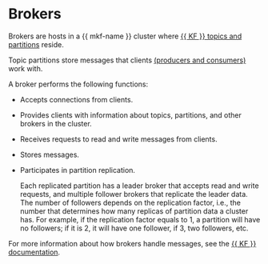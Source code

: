 # Brokers

Brokers are hosts in a {{ mkf-name }} cluster where [{{ KF }} topics and partitions](topics.md) reside.

Topic partitions store messages that clients [(producers and consumers)](producers-consumers.md) work with.

A broker performs the following functions:
- Accepts connections from clients.
- Provides clients with information about topics, partitions, and other brokers in the cluster.
- Receives requests to read and write messages from clients.
- Stores messages.
- Participates in partition replication.

  Each replicated partition has a leader broker that accepts read and write requests, and multiple follower brokers that replicate the leader data. The number of followers depends on the replication factor, i.e., the number that determines how many replicas of partition data a cluster has. For example, if the replication factor equals to 1, a partition will have no followers; if it is 2, it will have one follower, if 3, two followers, etc.

For more information about how brokers handle messages, see the [{{ KF }} documentation](https://kafka.apache.org/documentation/#semantics).
